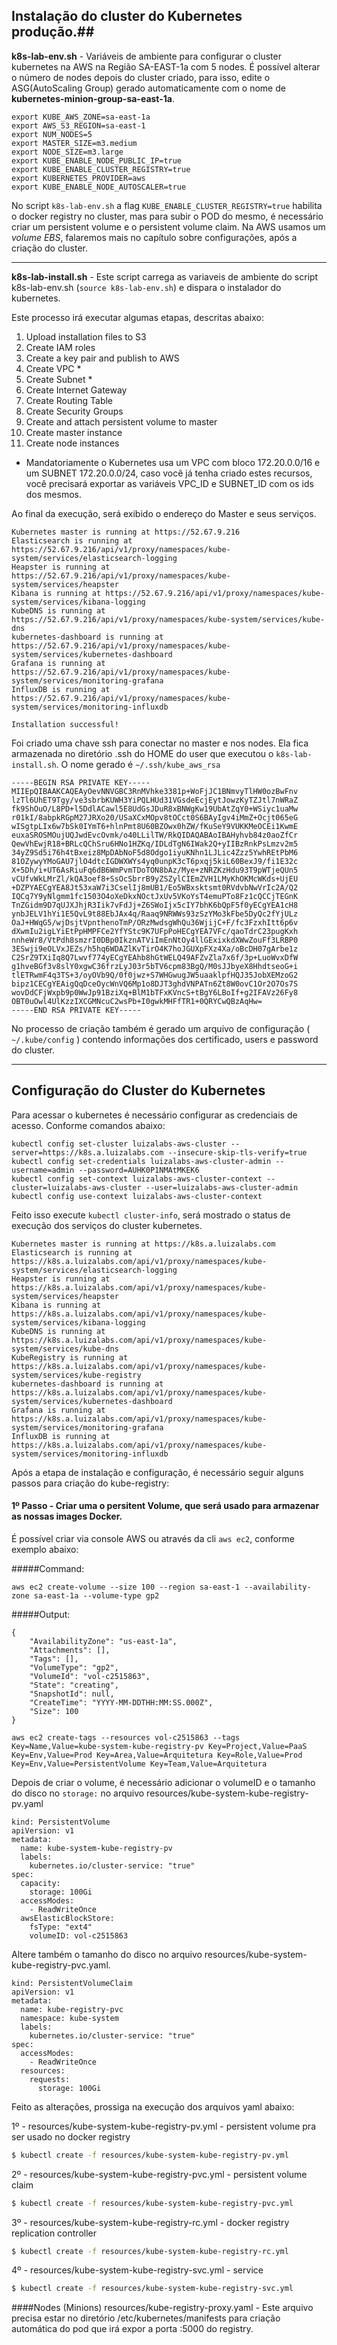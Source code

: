 ## Instalação do cluster do Kubernetes produção.##

**k8s-lab-env.sh** - Variáveis de ambiente para configurar o cluster kubernetes na AWS na Região SA-EAST-1a com 5 nodes. É possível alterar o número de nodes depois do cluster criado, para isso, edite o ASG(AutoScaling Group) gerado automaticamente com o nome de **kubernetes-minion-group-sa-east-1a**.

```
export KUBE_AWS_ZONE=sa-east-1a
export AWS_S3_REGION=sa-east-1
export NUM_NODES=5
export MASTER_SIZE=m3.medium
export NODE_SIZE=m3.large
export KUBE_ENABLE_NODE_PUBLIC_IP=true
export KUBE_ENABLE_CLUSTER_REGISTRY=true
export KUBERNETES_PROVIDER=aws
export KUBE_ENABLE_NODE_AUTOSCALER=true
```

    
No script `k8s-lab-env.sh` a flag `KUBE_ENABLE_CLUSTER_REGISTRY=true` habilita o docker registry no cluster, mas para subir o POD do mesmo, é necessário criar um persistent volume e o persistent volume claim. 
Na AWS usamos um *volume EBS*, falaremos mais no capítulo sobre configurações, após a criação do cluster.

----------

**k8s-lab-install.sh** - Este script carrega as variaveis de ambiente do script k8s-lab-env.sh (`source k8s-lab-env.sh`) e dispara o instalador do kubernetes.

Este processo irá executar algumas etapas, descritas abaixo:

1. Upload installation files to S3
1. Create IAM roles
1. Create a key pair and publish to AWS
1. Create VPC *
1. Create Subnet *
1. Create Internet Gateway
1. Create Routing Table
1. Create Security Groups
1. Create and attach persistent volume to master
1. Create master instance
1. Create node instances

* Mandatoriamente o Kubernetes usa um VPC com bloco 172.20.0.0/16 e um SUBNET 172.20.0.0/24, caso você já tenha criado estes recursos, você precisará exportar as variáveis VPC_ID e SUBNET_ID com os ids dos mesmos.

Ao final da execução, será exibido o endereço do Master e seus serviços. 

```
Kubernetes master is running at https://52.67.9.216
Elasticsearch is running at https://52.67.9.216/api/v1/proxy/namespaces/kube-system/services/elasticsearch-logging
Heapster is running at https://52.67.9.216/api/v1/proxy/namespaces/kube-system/services/heapster
Kibana is running at https://52.67.9.216/api/v1/proxy/namespaces/kube-system/services/kibana-logging
KubeDNS is running at https://52.67.9.216/api/v1/proxy/namespaces/kube-system/services/kube-dns
kubernetes-dashboard is running at https://52.67.9.216/api/v1/proxy/namespaces/kube-system/services/kubernetes-dashboard
Grafana is running at https://52.67.9.216/api/v1/proxy/namespaces/kube-system/services/monitoring-grafana
InfluxDB is running at https://52.67.9.216/api/v1/proxy/namespaces/kube-system/services/monitoring-influxdb

Installation successful!
```

Foi criado uma chave ssh para conectar no master e nos nodes. Ela fica armazenada no diretório .ssh do HOME  do user que executou o `k8s-lab-install.sh`.
O nome gerado é `~/.ssh/kube_aws_rsa `
```
-----BEGIN RSA PRIVATE KEY-----
MIIEpQIBAAKCAQEAyOevNNVGBC3RnMVhke3381p+WoFjJC1BNmvyTlHW0ozBwFnv
lzTl6UhET9Tgy/ve3sbrbKUWH3YiPQLHUd31VGsdeEcjEytJowzKyTZJtl7nWRaZ
fk9ShOuO/L8PD+l5DdlACawl5E8UdGsJDuR8xBNWgKw19UbAtZqY0+WSiyc1uaMw
r01kI/8abpkRGpM27JRXo20/USaXCxMOpv8tOCct0S6BAyIgv4iMmZ+Ocjt065eG
wISgtpLIx6w7bSk0IYmT6+hlnPmt8U60BZOwx0hZW/fKuSeY9VUKKMeOCEi1KwmE
euxaSROSMOujUQJwdEvcOvmk/o40LLilTW/RkQIDAQABAoIBAHyhvb84z0aoZfCr
QewVhEwjR18+BRLcQChSru6HNo1HZKq/IDLdTgN6IWak2Q+yIIBzRnkPsLmzv2m5
34yZ9Sd5i76h4tBxeiz8MpDAbNoF5d8Odgo1iyuKNhn1LJLic4Zzz5YwhREtPbM6
81OZywyYMoGAU7jlO4dtcIGDWXWYs4yq0unpK3cT6pxqj5kiL60BexJ9/fi1E32c
X+5Dh/i+UT6AsRiuFq6dB6WmPvmTDoTON8bAz/Mye+zNRZKzHdu93T9pWTjeQUn5
vCUfvWkLMrZl/kQA3oef8+SsOcSbrrB9yZSZylCIEmZVH1LMyKhOKMcWKds+UjEU
+DZPYAECgYEA8Jt53xaW7i3CselIj8mUB1/Eo5WBxsktsmt0RVdvbNwVrIc2A/Q2
IQCq7Y9yNlgmm1fc1503O4oXeDkxNOctJxUv5VKoYsT4emuPTo8Fz1cQCCjTEGnK
TnZGidm9D7qUJXJhjR3Iik7vFdJj+Z6SWoIjx5cIY7bhK6bQpF5f0yECgYEA1cH8
ynbJELV1hYi1E5QvL9t88EbJAx4q/Raaq9NRWWs93zSzYMo3kFbe5DyQc2fYjULz
OaJ+HWqG5/wjDsjtVpnthenoTmP/ORzMwdsgWhQu36WjijC+F/fc3FzxhItt6p6v
dXwmIu2igLYiEtPpHMPFCe2YfYStc9K7UFpPoHECgYEA7VFc/qaoTdrC23pugKxh
nnheWr8/VtPdh8smzrI0DBp0IkznATViImEnNtOy4llGExixkdXWwZouFf3LRBP0
3ESwji9eOLVxJEZs/h5hq6WDAZlKvTirO4K7hoJGUXpFXz4Xa/oBcDH07gArbe1z
C2SrZ9TXiIq8Q7Lwvf774yECgYEAhb8hGtWELQ49AFZvZla7x6f/3p+LuoWvxDfW
g1hveBGf3v8slY0xgwC36frzLyJ03r5bTV6cpm83BgQ/M0sJJbyeX8HhdtseoG+i
tlETRwmF4q3TS+3/oyOVb9Q/0f0jwz+S7WHGwugJW5uaaklpfHQJ35JobXEMzoG2
bipz1CECgYEAigQqDceOycWnVQ6Mp1o8DJT3ghdVNPATn6Zt8W0ovC1Or2O7Os7S
wovDdCFjWxpb9p0WwJp91BziXq+BlM1bTFxKVncS+tBgY6LBoIf+g2IFAVz26Fy8
OBT0uOwl4UlKzzIXCGMNcuC2wsPb+I0gwkMHFfTR1+0QRYCwQBzAqHw=
-----END RSA PRIVATE KEY-----
```

No processo de criação também é gerado um arquivo de configuração ( `~/.kube/config` ) contendo informações dos certificado, users e password do cluster.


----------

## Configuração do Cluster do Kubernetes

Para acessar o kubernetes é necessário configurar as credenciais de acesso. Conforme comandos abaixo:

```
kubectl config set-cluster luizalabs-aws-cluster --server=https://k8s.a.luizalabs.com --insecure-skip-tls-verify=true
kubectl config set-credentials luizalabs-aws-cluster-admin --username=admin --password=AUHK0P1NMAtMKEK6
kubectl config set-context luizalabs-aws-cluster-context --cluster=luizalabs-aws-cluster --user=luizalabs-aws-cluster-admin
kubectl config use-context luizalabs-aws-cluster-context
```

Feito isso execute `kubectl cluster-info`, será mostrado o status de execução dos serviços do cluster kubernetes.
```
Kubernetes master is running at https://k8s.a.luizalabs.com
Elasticsearch is running at https://k8s.a.luizalabs.com/api/v1/proxy/namespaces/kube-system/services/elasticsearch-logging
Heapster is running at https://k8s.a.luizalabs.com/api/v1/proxy/namespaces/kube-system/services/heapster
Kibana is running at https://k8s.a.luizalabs.com/api/v1/proxy/namespaces/kube-system/services/kibana-logging
KubeDNS is running at https://k8s.a.luizalabs.com/api/v1/proxy/namespaces/kube-system/services/kube-dns
KubeRegistry is running at https://k8s.a.luizalabs.com/api/v1/proxy/namespaces/kube-system/services/kube-registry
kubernetes-dashboard is running at https://k8s.a.luizalabs.com/api/v1/proxy/namespaces/kube-system/services/kubernetes-dashboard
Grafana is running at https://k8s.a.luizalabs.com/api/v1/proxy/namespaces/kube-system/services/monitoring-grafana
InfluxDB is running at https://k8s.a.luizalabs.com/api/v1/proxy/namespaces/kube-system/services/monitoring-influxdb
```



Após a etapa de instalação e configuração, é necessário seguir alguns passos para criação do kube-registry:

#### 1º Passo - Criar uma o persitent Volume, que será usado para armazenar as nossas images Docker.

É possível criar via console AWS ou através da cli `aws ec2`, conforme exemplo abaixo:

#####Command:

```aws ec2 create-volume --size 100 --region sa-east-1 --availability-zone sa-east-1a --volume-type gp2```

#####Output:

```
{
    "AvailabilityZone": "us-east-1a",
    "Attachments": [],
    "Tags": [],
    "VolumeType": "gp2",
    "VolumeId": "vol-c2515863",
    "State": "creating",
    "SnapshotId": null,
    "CreateTime": "YYYY-MM-DDTHH:MM:SS.000Z",
    "Size": 100
}
```
```
aws ec2 create-tags --resources vol-c2515863 --tags Key=Name,Value=kube-system-kube-registry-pv Key=Project,Value=PaaS Key=Env,Value=Prod Key=Area,Value=Arquitetura Key=Role,Value=Prod Key=Env,Value=PersistentVolume Key=Team,Value=Arquitetura

```
Depois de criar o volume, é necessário adicionar o volumeID e o tamanho do disco no `storage:` no arquivo resources/kube-system-kube-registry-pv.yaml

```
kind: PersistentVolume
apiVersion: v1
metadata:
  name: kube-system-kube-registry-pv
  labels:
    kubernetes.io/cluster-service: "true"
spec:
  capacity:
    storage: 100Gi
  accessModes:
    - ReadWriteOnce
  awsElasticBlockStore:
    fsType: "ext4"
    volumeID: vol-c2515863
```
Altere também o tamanho do disco no arquivo resources/kube-system-kube-registry-pvc.yaml.

```
kind: PersistentVolumeClaim
apiVersion: v1
metadata:
  name: kube-registry-pvc
  namespace: kube-system
  labels:
    kubernetes.io/cluster-service: "true"
spec:
  accessModes:
    - ReadWriteOnce
  resources:
    requests:
      storage: 100Gi
```

Feito as alterações, prossiga na execução dos arquivos yaml abaixo:

1º - resources/kube-system-kube-registry-pv.yml - persistent volume pra ser usado no docker registry
```bash
$ kubectl create -f resources/kube-system-kube-registry-pv.yml
```
2º - resources/kube-system-kube-registry-pvc.yml - persistent volume claim
```bash
$ kubectl create -f resources/kube-system-kube-registry-pvc.yml
```
3º - resources/kube-system-kube-registry-rc.yml - docker registry replication controller
```bash
$ kubectl create -f resources/kube-system-kube-registry-rc.yml
```
4º - resources/kube-system-kube-registry-svc.yml - service
```bash
$ kubectl create -f resources/kube-system-kube-registry-svc.yml
```
    

####Nodes (Minions)
resources/kube-registry-proxy.yaml - Este arquivo precisa estar no diretório /etc/kubernetes/manifests para criação automática do pod que irá expor a porta :5000 do registry.
